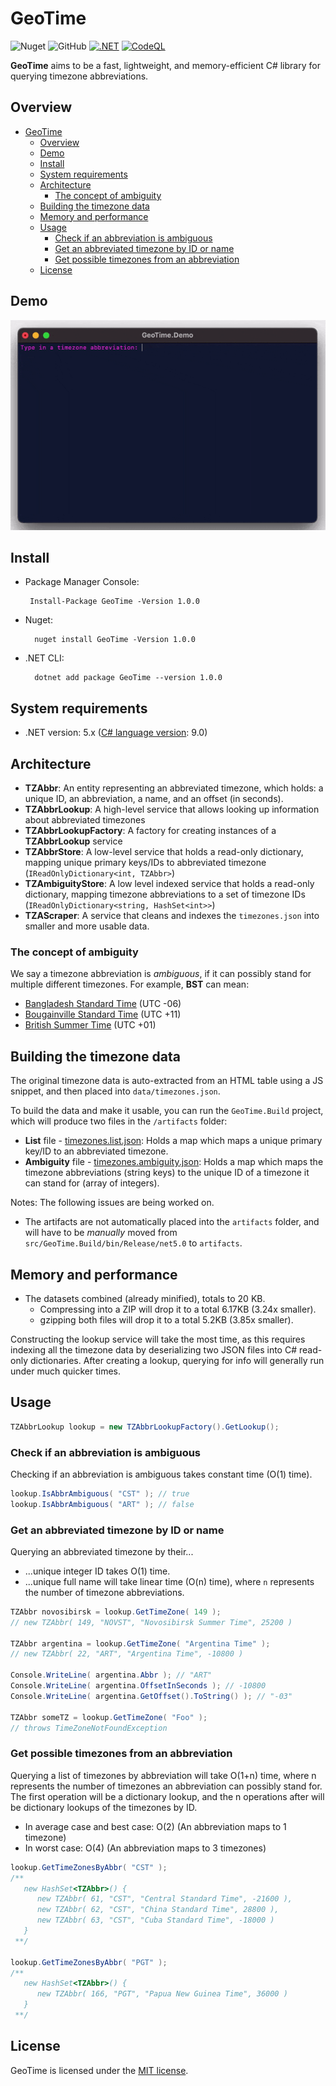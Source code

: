 # GeoTime
![Nuget](https://img.shields.io/nuget/v/GeoTime)
![GitHub](https://img.shields.io/github/license/neoncitylights/GeoTime)
[![.NET](https://github.com/neoncitylights/GeoTime/actions/workflows/dotnet.yml/badge.svg)](https://github.com/neoncitylights/GeoTime/actions/workflows/dotnet.yml)
[![CodeQL](https://github.com/neoncitylights/GeoTime/actions/workflows/codeql-analysis.yml/badge.svg)](https://github.com/neoncitylights/GeoTime/actions/workflows/codeql-analysis.yml)

**GeoTime** aims to be a fast, lightweight, and memory-efficient C# library for querying timezone abbreviations.

## Overview
- [GeoTime](#geotime)
  - [Overview](#overview)
  - [Demo](#demo)
  - [Install](#install)
  - [System requirements](#system-requirements)
  - [Architecture](#architecture)
    - [The concept of ambiguity](#the-concept-of-ambiguity)
  - [Building the timezone data](#building-the-timezone-data)
  - [Memory and performance](#memory-and-performance)
  - [Usage](#usage)
    - [Check if an abbreviation is ambiguous](#check-if-an-abbreviation-is-ambiguous)
    - [Get an abbreviated timezone by ID or name](#get-an-abbreviated-timezone-by-id-or-name)
    - [Get possible timezones from an abbreviation](#get-possible-timezones-from-an-abbreviation)
  - [License](#license)

## Demo
![GIF demonstrating the GeoTime library](assets/demo-recording.gif)

## Install
 * Package Manager Console:

        Install-Package GeoTime -Version 1.0.0

* Nuget:

        nuget install GeoTime -Version 1.0.0

* .NET CLI:

        dotnet add package GeoTime --version 1.0.0

## System requirements
 * .NET version: 5.x ([C# language version](https://docs.microsoft.com/en-us/dotnet/csharp/language-reference/configure-language-version#defaults): 9.0)

## Architecture
 - **TZAbbr**: An entity representing an abbreviated timezone, which holds: a unique ID, an abbreviation, a name, and an offset (in seconds).
 - **TZAbbrLookup**: A high-level service that allows looking up information about abbreviated timezones
 - **TZAbbrLookupFactory**: A factory for creating instances of a **TZAbbrLookup** service
 - **TZAbbrStore**: A low-level service that holds a read-only dictionary, mapping unique primary keys/IDs to abbreviated timezone (`IReadOnlyDictionary<int, TZAbbr>`)
 - **TZAmbiguityStore**: A low level indexed service that holds a read-only dictionary, mapping timezone abbreviations to a set of timezone IDs (`IReadOnlyDictionary<string, HashSet<int>>`)
 - **TZAScraper**: A service that cleans and indexes the `timezones.json` into smaller and more usable data.

### The concept of ambiguity
We say a timezone abbreviation is *ambiguous*, if it can possibly stand for multiple different timezones. For example, **BST** can mean:
 - [Bangladesh Standard Time](https://en.wikipedia.org/wiki/Bangladesh_Standard_Time) (UTC -06)
 - [Bougainville Standard Time](https://en.wikipedia.org/wiki/Bougainville_Standard_Time) (UTC +11)
 - [British Summer Time](https://en.wikipedia.org/wiki/British_Summer_Time) (UTC +01)

## Building the timezone data
The original timezone data is auto-extracted from an HTML table using a JS snippet, and then placed into `data/timezones.json`.

To build the data and make it usable, you can run the `GeoTime.Build` project, which will produce two files in the `/artifacts` folder:

 - **List** file - [timezones.list.json](artifacts/timezones.list.json): Holds a map which maps a unique primary key/ID to an abbreviated timezone.
 - **Ambiguity** file - [timezones.ambiguity.json](artifacts/timezones.list.json): Holds a map which maps the timezone abbreviations (string keys) to the unique ID of a timezone it can stand for (array of integers).

Notes:
The following issues are being worked on.
 - The artifacts are not automatically placed into the `artifacts` folder, and will have to be *manually* moved from `src/GeoTime.Build/bin/Release/net5.0` to `artifacts`.

## Memory and performance
 - The datasets combined (already minified), totals to 20 KB.
   - Compressing into a ZIP will drop it to a total 6.17KB (3.24x smaller).
   - gzipping both files will drop it to a total 5.2KB (3.85x smaller).

Constructing the lookup service will take the most time, as this requires indexing all the timezone data by deserializing two JSON files into C# read-only dictionaries. After creating a lookup, querying for info will generally run under much quicker times.

## Usage
```csharp
TZAbbrLookup lookup = new TZAbbrLookupFactory().GetLookup();
```

### Check if an abbreviation is ambiguous
Checking if an abbreviation is ambiguous takes constant time (O(1) time).

```csharp
lookup.IsAbbrAmbiguous( "CST" ); // true
lookup.IsAbbrAmbiguous( "ART" ); // false
```

### Get an abbreviated timezone by ID or name
Querying an abbreviated timezone by their...
  * ...unique integer ID takes O(1) time.
  * ...unique full name will take linear time (O(n) time), where `n` represents the number of timezone abbreviations.

```csharp
TZAbbr novosibirsk = lookup.GetTimeZone( 149 );
// new TZAbbr( 149, "NOVST", "Novosibirsk Summer Time", 25200 )

TZAbbr argentina = lookup.GetTimeZone( "Argentina Time" );
// new TZAbbr( 22, "ART", "Argentina Time", -10800 )

Console.WriteLine( argentina.Abbr ); // "ART"
Console.WriteLine( argentina.OffsetInSeconds ); // -10800
Console.WriteLine( argentina.GetOffset().ToString() ); // "-03"

TZAbbr someTZ = lookup.GetTimeZone( "Foo" );
// throws TimeZoneNotFoundException
```

### Get possible timezones from an abbreviation
Querying a list of timezones by abbreviation will take O(1+n) time, where n represents the number of timezones an abbreviation can possibly stand for. The first operation will be a dictionary lookup, and the n operations after will be dictionary lookups of the timezones by ID.

* In average case and best case: O(2) (An abbreviation maps to 1 timezone)
* In worst case: O(4) (An abbreviation maps to 3 timezones)

```csharp
lookup.GetTimeZonesByAbbr( "CST" );
/**
   new HashSet<TZAbbr>() {
      new TZAbbr( 61, "CST", "Central Standard Time", -21600 ),
      new TZAbbr( 62, "CST", "China Standard Time", 28800 ),
      new TZAbbr( 63, "CST", "Cuba Standard Time", -18000 )
   }
 **/

lookup.GetTimeZonesByAbbr( "PGT" );
/**
   new HashSet<TZAbbr>() {
      new TZAbbr( 166, "PGT", "Papua New Guinea Time", 36000 )
   }
 **/
```

## License
GeoTime is licensed under the [MIT license](./LICENSE).

